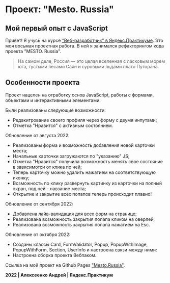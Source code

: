 # Проект: "Mesto. Russia"
## Мой первый опыт с JavaScript


Привет! Я учусь на курсе ["Веб-разработчик" в Яндекс.Практикуме](https://practicum.yandex.ru/web/?utm_source=yandex&utm_medium=cpc&utm_campaign=Yan_Sch_RF_Main_Brand-Prof_460&utm_content=sty_search:s_none:cid_68034063:gid_4759673173:kw_%D0%B2%D0%B5%D0%B1%20%D1%80%D0%B0%D0%B7%D1%80%D0%B0%D0%B1%D0%BE%D1%82%D0%BA%D0%B0%20%D1%8F%D0%BD%D0%B4%D0%B5%D0%BA%D1%81%20%D0%BF%D1%80%D0%B0%D0%BA%D1%82%D0%B8%D0%BA%D1%83%D0%BC:pid_35171221463:aid_11452426409:crid_0:rid_:p_1:pty_premium:mty_:mkw_:dty_desktop:cgcid_0:rn_%D0%9C%D0%BE%D1%81%D0%BA%D0%B2%D0%B0:rid_213&utm_term=%D0%B2%D0%B5%D0%B1%20%D1%80%D0%B0%D0%B7%D1%80%D0%B0%D0%B1%D0%BE%D1%82%D0%BA%D0%B0%20%D1%8F%D0%BD%D0%B4%D0%B5%D0%BA%D1%81%20%D0%BF%D1%80%D0%B0%D0%BA%D1%82%D0%B8%D0%BA%D1%83%D0%BC&yclid=13330672743002406911#short-program). Это моя восьмая проектная работа. В ней я занимался рефакторингом кода проекта "MESTO. Russia".

> На самом деле, Россия — это целая вселенная
> с ласковым морем юга, густыми лесами Саян
> и суровыми льдами плато Путорана.


## Особенности проекта

Проект нацелен на отработку основ JavaScript, работы с формами, объектами и интерактивными элементами.

Были реализованы следующие возможности:

* Редакитрование своего профиля через форму с двумя инпутами;
* Отметка "Нравится" с активным состоянием.

Обновление от августа 2022: 

* Реализованы форма и возможность добавления новой карточки места;
* Начальные карточки загружаются по "указанию" JS;
* Отметка "Нравится" получила возможность менять свое состояние в зависимотси от клика по ней;
* Теперь карточку можно удалить нажатием на соответствующую иконку; 
* Возможность по клику развернуть картинку из карточки на полный экран, под ней - навзание места;
* Открытие и закрытие всех попапов теперь происходит плавно!

Обновление от сентября 2022: 

* Добавлена лайв-валидация для всех форм на странице;
* Реализована возможность закрытия попапа кликом на оверлей;
* Реализована возможность закрытия попапа нажатием на Esc.

Обновление от октября 2022:

* Созданы классы Card, FormValidator, Popup, PopupWithImage, PopupWithForm, Section, UserInfo и настроена связи между ними: 
* Настроена сборка проекта Вебпаком.

Ссылка на мой проект на Github Pages ["Mesto.Russia"](https://alekseenkoandreydev.github.io/mesto/index.html).

**2022 | Алексеенко Андрей | Яндекс.Практикум**